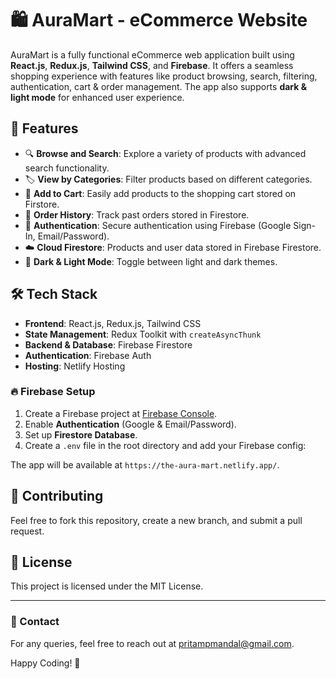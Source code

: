 # 🛍️ AuraMart - eCommerce Website

AuraMart is a fully functional eCommerce web application built using **React.js**, **Redux.js**, **Tailwind CSS**, and **Firebase**. It offers a seamless shopping experience with features like product browsing, search, filtering, authentication, cart & order management. The app also supports **dark & light mode** for enhanced user experience.

## 🚀 Features

- 🔍 **Browse and Search**: Explore a variety of products with advanced search functionality.
- 🏷️ **View by Categories**: Filter products based on different categories.
- 🛒 **Add to Cart**: Easily add products to the shopping cart stored on Firstore.
- 📜 **Order History**: Track past orders stored in Firestore.
- 🔑 **Authentication**: Secure authentication using Firebase (Google Sign-In, Email/Password).
- ☁️ **Cloud Firestore**: Products and user data stored in Firebase Firestore.
- 🌙 **Dark & Light Mode**: Toggle between light and dark themes.

## 🛠️ Tech Stack

- **Frontend**: React.js, Redux.js, Tailwind CSS
- **State Management**: Redux Toolkit with `createAsyncThunk`
- **Backend & Database**: Firebase Firestore
- **Authentication**: Firebase Auth
- **Hosting**: Netlify Hosting

### 🔥 Firebase Setup
1. Create a Firebase project at [Firebase Console](https://console.firebase.google.com/).
2. Enable **Authentication** (Google & Email/Password).
3. Set up **Firestore Database**.
4. Create a `.env` file in the root directory and add your Firebase config:

The app will be available at `https://the-aura-mart.netlify.app/`.

## 🤝 Contributing

Feel free to fork this repository, create a new branch, and submit a pull request.

## 📜 License

This project is licensed under the MIT License.

---

### 📧 Contact
For any queries, feel free to reach out at pritampmandal@gmail.com.

Happy Coding! 🚀

